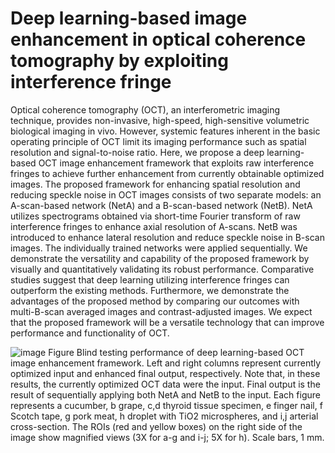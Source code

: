 # Deep learning-based image enhancement in optical coherence tomography by exploiting interference fringe
Optical coherence tomography (OCT), an interferometric imaging technique, provides non-invasive, high-speed, high-sensitive volumetric biological imaging in vivo. However, systemic features inherent in the basic operating principle of OCT limit its imaging performance such as spatial resolution and signal-to-noise ratio. Here, we propose a deep learning-based OCT image enhancement framework that exploits raw interference fringes to achieve further enhancement from currently obtainable optimized images. The proposed framework for enhancing spatial resolution and reducing speckle noise in OCT images consists of two separate models: an A-scan-based network (NetA) and a B-scan-based network (NetB). NetA utilizes spectrograms obtained via short-time Fourier transform of raw interference fringes to enhance axial resolution of A-scans. NetB was introduced to enhance lateral resolution and reduce speckle noise in B-scan images. The individually trained networks were applied sequentially. We demonstrate the versatility and capability of the proposed framework by visually and quantitatively validating its robust performance. Comparative studies suggest that deep learning utilizing interference fringes can outperform the existing methods. Furthermore, we demonstrate the advantages of the proposed method by comparing our outcomes with multi-B-scan averaged images and contrast-adjusted images. We expect that the proposed framework will be a versatile technology that can improve performance and functionality of OCT.



![image](https://user-images.githubusercontent.com/125458136/220089979-e9286413-823b-4260-9e0b-2dd0ddee3751.png)
Figure Blind testing performance of deep learning-based OCT image enhancement framework. Left and right columns represent currently optimized input and enhanced final output, respectively. Note that, in these results, the currently optimized OCT data were the input. Final output is the result of sequentially applying both NetA and NetB to the input. Each figure represents a cucumber, b grape, c,d thyroid tissue specimen, e finger nail, f Scotch tape, g pork meat, h droplet with TiO2 microspheres, and i,j arterial cross-section. The ROIs (red and yellow boxes) on the right side of the image show magnified views (3X for a-g and i-j; 5X for h). Scale bars, 1 mm.

